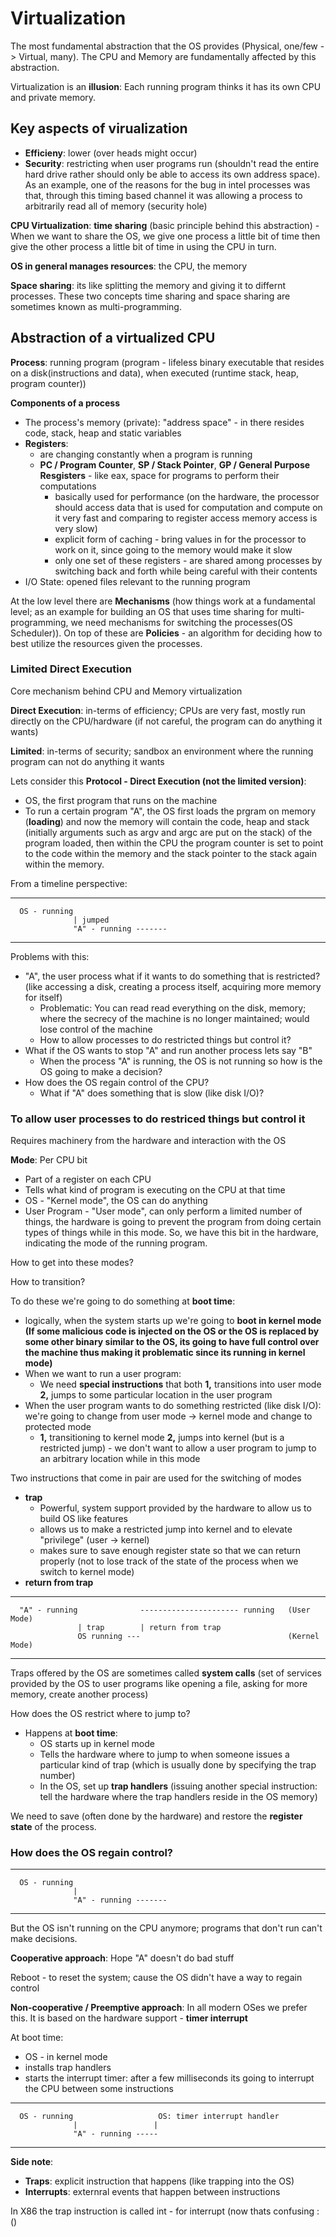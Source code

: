 # Virtualization
The most fundamental abstraction that the OS provides (Physical, one/few -> Virtual, many). The CPU and Memory are fundamentally affected by this abstraction.

Virtualization is an **illusion**: Each running program thinks it has its own CPU and private memory.
## Key aspects of virualization
- **Efficieny**: lower (over heads might occur)
- **Security**: restricting when user programs run (shouldn't read the entire hard drive rather should only be able to access its own address space). As an example, one of the reasons for the bug in intel processes was that, through this timing based channel it was allowing a process to arbitrarily read all of memory (security hole)

**CPU Virtualization**: **time sharing** (basic principle behind this abstraction) - When we want to share the OS, we give one process a little bit of time then give the other process a little bit of time in using the CPU in turn.

**OS in general manages resources**: the CPU, the memory

**Space sharing**: its like splitting the memory and giving it to differnt processes. These two concepts time sharing and space sharing are sometimes known as multi-programming.

## Abstraction of a virtualized CPU
**Process**: running program (program - lifeless binary executable that resides on a disk(instructions and data), when executed (runtime stack, heap, program counter))

**Components of a process**

- The process's memory (private): "address space" - in there resides code, stack, heap and static variables
- **Registers**: 
  - are changing constantly when a program is running
  - **PC / Program Counter**, **SP / Stack Pointer**, **GP / General Purpose Resgisters** - like eax, space for programs to perform their computations
    - basically used for performance (on the hardware, the processor should access data that is used for computation and compute on it very fast and comparing to register access memory access is very slow)
    - explicit form of caching - bring values in for the processor to work on it, since going to the memory would make it slow
    - only one set of these registers - are shared among processes by switching back and forth while being careful with their contents
- I/O State: opened files relevant to the running program

At the low level there are **Mechanisms** (how things work at a fundamental level; as an example for building an OS that uses time sharing for multi-programming, we need mechanisms for switching the processes(OS Scheduler)). On top of these are **Policies** - an algorithm for deciding how to best utilize the resources given the processes.

### Limited Direct Execution
Core mechanism behind CPU and Memory virtualization

**Direct Execution**: in-terms of efficiency; CPUs are very fast, mostly run directly on the CPU/hardware (if not careful, the program can do anything it wants)


**Limited**: in-terms of security; sandbox an environment where the running program can not do anything it wants

Lets consider this **Protocol - Direct Execution (not the limited version)**: 

- OS, the first program that runs on the machine
- To run a certain program "A", the OS first loads the prgram on memory (**loading**) and now the memory will contain the code, heap and stack (initially arguments such as argv and argc are put on the stack) of the program loaded, then within the CPU the program counter is set to point to the code within the memory and the stack pointer to the stack again within the memory.

From a timeline perspective:

------------------------------------------

      OS - running
                  | jumped
                  "A" - running -------
                  
------------------------------------------

Problems with this: 

- "A", the user process what if it wants to do something that is restricted? (like accessing a disk, creating a process itself, acquiring more memory for itself)
  - Problematic: You can read read everything on the disk, memory; where the secrecy of the machine is no longer maintained; would lose control of the machine
  - How to allow processes to do restricted things but control it?
- What if the OS wants to stop "A" and run another process lets say "B" 
  - When the process "A" is running, the OS is not running so how is the OS going to make a decision?
- How does the OS regain control of the CPU? 
  -  What if "A" does something that is slow (like disk I/O)?


### To allow user processes to do restriced things but control it
Requires machinery from the hardware and interaction with the OS

**Mode**: Per CPU bit

- Part of a register on each CPU
- Tells what kind of program is executing on the CPU at that time
- OS - "Kernel mode", the OS can do anything
- User Program - "User mode", can only perform a limited number of things, the hardware is going to prevent the program from doing certain types of things while in this mode. So, we have this bit in the hardware, indicating the mode of the running program. 

How to get into these modes?

How to transition?
    
    
To do these we're going to do something at **boot time**:

- logically, when the system starts up we're going to **boot in kernel mode** **(If some malicious code is injected on the OS or the OS is replaced by some other binary similar to the OS, its going to have full control over the machine thus making it problematic since its running in kernel mode)**
- When we want to run a user program:
  - We need **special instructions** that both **1,** transitions into user mode **2,** jumps to some particular location in the user program
- When the user program wants to do something restricted (like disk I/O): we're going to change from user mode -> kernel mode and change to protected mode
  - **1,** transitioning to kernel mode **2,** jumps into kernel (but is a restricted jump) - we don't want to allow a user program to jump to an arbitrary location while in this mode

Two instructions that come in pair are used for the switching of modes

- **trap**
  - Powerful, system support provided by the hardware to allow us to build OS like features
  - allows us to make a restricted jump into kernel and to elevate "privilege" (user -> kernel)
  - makes sure to save enough register state so that we can return properly (not to lose track of the state of the process when we switch to kernel mode)
- **return from trap**

--------------------------------------------------------------------------------

      "A" - running              ---------------------- running   (User Mode)
                   | trap        | return from trap
                   OS running ---                                 (Kernel Mode)
                   
--------------------------------------------------------------------------------

Traps offered by the OS are sometimes called **system calls** (set of services provided by the OS to user programs like opening a file, asking for more memory, create another process)

How does the OS restrict where to jump to?

- Happens at **boot time**:
  - OS starts up in kernel mode
  - Tells the hardware where to jump to when someone issues a particular kind of trap (which is usually done by specifying the trap number)
  - In the OS, set up **trap handlers** (issuing another special instruction: tell the hardware where the trap handlers reside in the OS memory)

We need to save (often done by the hardware) and restore the **register state** of the process.

### How does the OS regain control?
-------------------------------------------

      OS - running
                  | 
                  "A" - running -------
                  
-------------------------------------------

But the OS isn't running on the CPU anymore; programs that don't run can't make decisions.

**Cooperative approach**: Hope "A" doesn't do bad stuff

Reboot - to reset the system; cause the OS didn't have a way to regain control

**Non-cooperative / Preemptive approach**: In all modern OSes we prefer this. It is based on the hardware support - **timer interrupt**

At boot time: 

- OS - in kernel mode
- installs trap handlers
- starts the interrupt timer: after a few milliseconds its going to interrupt the CPU between some instructions
      
-------------------------------------------------------------------

      OS - running                   OS: timer interrupt handler
                  |                 |
                  "A" - running -----
                  
-------------------------------------------------------------------


**Side note**:

- **Traps**: explicit instruction that happens (like trapping into the OS)
- **Interrupts**: externral events that happen between instructions

In X86 the trap instruction is called int - for interrupt (now thats confusing :()


